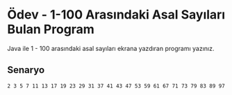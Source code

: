 ﻿# Ödev - 1-100 Arasındaki Asal Sayıları Bulan Program

Java ile 1 - 100 arasındaki asal sayıları ekrana yazdıran programı yazınız.

## Senaryo

```
2 3 5 7 11 13 17 19 23 29 31 37 41 43 47 53 59 61 67 71 73 79 83 89 97 
```